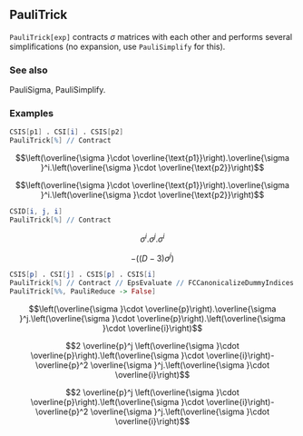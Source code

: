 ##  PauliTrick 

`PauliTrick[exp]` contracts $\sigma$ matrices with each other and performs several simplifications (no expansion, use `PauliSimplify` for this).

###  See also 

PauliSigma, PauliSimplify.

###  Examples 

```mathematica
CSIS[p1] . CSI[i] . CSIS[p2]
PauliTrick[%] // Contract
```

$$\left(\overline{\sigma }\cdot \overline{\text{p1}}\right).\overline{\sigma }^i.\left(\overline{\sigma }\cdot \overline{\text{p2}}\right)$$

$$\left(\overline{\sigma }\cdot \overline{\text{p1}}\right).\overline{\sigma }^i.\left(\overline{\sigma }\cdot \overline{\text{p2}}\right)$$

```mathematica
CSID[i, j, i]
PauliTrick[%] // Contract
```

$$\sigma ^i.\sigma ^j.\sigma ^i$$

$$-\left((D-3) \sigma ^j\right)$$

```mathematica
CSIS[p] . CSI[j] . CSIS[p] . CSIS[i]
PauliTrick[%] // Contract // EpsEvaluate // FCCanonicalizeDummyIndices
PauliTrick[%%, PauliReduce -> False]
```

$$\left(\overline{\sigma }\cdot \overline{p}\right).\overline{\sigma }^j.\left(\overline{\sigma }\cdot \overline{p}\right).\left(\overline{\sigma }\cdot \overline{i}\right)$$

$$2 \overline{p}^j \left(\overline{\sigma }\cdot \overline{p}\right).\left(\overline{\sigma }\cdot \overline{i}\right)-\overline{p}^2 \overline{\sigma }^j.\left(\overline{\sigma }\cdot \overline{i}\right)$$

$$2 \overline{p}^j \left(\overline{\sigma }\cdot \overline{p}\right).\left(\overline{\sigma }\cdot \overline{i}\right)-\overline{p}^2 \overline{\sigma }^j.\left(\overline{\sigma }\cdot \overline{i}\right)$$